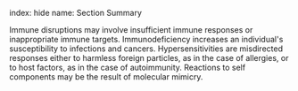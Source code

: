index: hide
name: Section Summary

Immune disruptions may involve insufficient immune responses or inappropriate immune targets. Immunodeficiency increases an individual's susceptibility to infections and cancers. Hypersensitivities are misdirected responses either to harmless foreign particles, as in the case of allergies, or to host factors, as in the case of autoimmunity. Reactions to self components may be the result of molecular mimicry.
